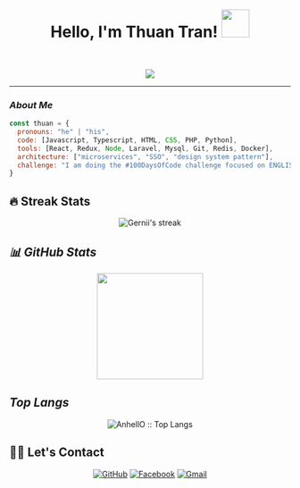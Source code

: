 <h1 align="center">
Hello, I'm Thuan Tran!
  <img src="https://media.giphy.com/media/mGcNjsfWAjY5AEZNw6/giphy.gif" width="50">
</h1>
<br/>

<!-- Typing SVG by DenverCoder1 - https://github.com/DenverCoder1/readme-typing-svg -->
<p align="center">
<img src="https://readme-typing-svg.herokuapp.com?font=Fira+Code&center=true&vCenter=true&pause=1000&color=000101&lines=WEB+Developer;Always+learning+new+things">
</p>
<hr/>

### ***About Me***
<!-- 🌱 I'm learning ***ML*** and ***DL*** 😍 -->
<!-- * fact: I am always trying to learn new things. If you can dream it, you can do it🔥 --> 
```javascript
const thuan = {
  pronouns: "he" | "his",
  code: [Javascript, Typescript, HTML, CSS, PHP, Python],
  tools: [React, Redux, Node, Laravel, Mysql, Git, Redis, Docker],
  architecture: ["microservices", "SSO", "design system pattern"],
  challenge: "I am doing the #100DaysOfCode challenge focused on ENGLISH Skill"
}
```

## 🔥 Streak Stats
<!-- GitHub Readme Streak Stats - https://github.com/DenverCoder1/github-readme-streak-stats -->
<p align="center">
    <img  alt="Gernii's streak" src="http://github-readme-streak-stats.herokuapp.com?user=TDT1401&theme=radical&hide_border=true&date_format=M%20j%5B%2C%20Y%5D"/>
</p>

## ***📊 GitHub Stats***
<p align="center">
  <img height="190em" src="https://github-readme-stats.vercel.app/api?username=TDT1401&show_icons=true&count_private=true&theme=radical&hide_border=true"/><br>
</p>


## ***Top Langs***
<p align="center"><img src="https://github-readme-stats.vercel.app/api/top-langs/?username=TDT1401&langs_count=10&theme=tokyonight&layout=compact" alt="AnhellO :: Top Langs" /></p>



## 🙋‍♀️ Let's Contact
<p align="center">
	<a href="https://github.com/TDT1401" target="_blank"><img src="https://img.icons8.com/?size=50&id=12598&format=png&color=000000" alt="GitHub"/></a>
	<a href="https://www.facebook.com/TDT1401" target="_blank"><img src="https://img.icons8.com/?size=50&id=118468&format=png&color=000000" alt="Facebook"/></a>
	<a href="mailto:thuantran347@gmail.com" target="_blank"><img src="https://img.icons8.com/?size=50&id=38159&format=png&color=000000" alt="Gmail"/></a>
</p>
